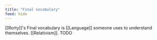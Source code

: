 ```yaml
---
title: "Final vocabulary"
feed: hide
---
```


[[Rorty]]'s Final vocabulary is [[Language]] someone uses to understand themselves. [[Relativism]]. TODO